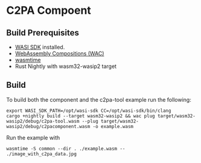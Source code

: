 # C2PA Compoent

## Build Prerequisites
* [WASI SDK](https://github.com/WebAssembly/wasi-sdk) installed.
* [WebAssembly Compositions (WAC)](https://github.com/bytecodealliance/wac)
* [wasmtime](https://github.com/bytecodealliance/wasmtime)
* Rust Nightly with wasm32-wasip2 target

## Build
To build both the component and the c2pa-tool example run the following:
```
export WASI_SDK_PATH=/opt/wasi-sdk CC=/opt/wasi-sdk/bin/clang
cargo +nightly build --target wasm32-wasip2 && wac plug target/wasm32-wasip2/debug/c2pa-tool.wasm --plug target/wasm32-wasip2/debug/c2pacomponent.wasm -o example.wasm
```

Run the example with
```
wasmtime -S common --dir . ./example.wasm -- ./image_with_c2pa_data.jpg
```

